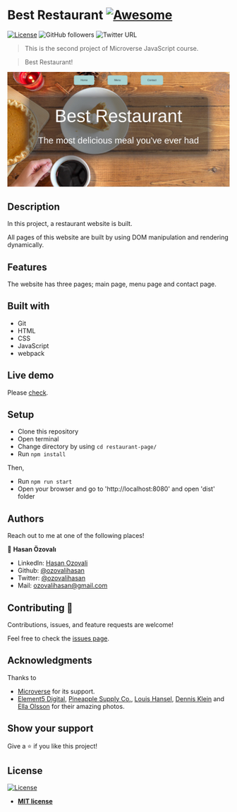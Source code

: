 # Best Restaurant [![Awesome](https://cdn.rawgit.com/sindresorhus/awesome/d7305f38d29fed78fa85652e3a63e154dd8e8829/media/badge.svg)](https://github.com/ozovalihasan/restaurant-page)

[![License](https://img.shields.io/badge/License-MIT-green.svg)]()
![GitHub followers](https://img.shields.io/github/followers/ozovalihasan?label=ozovalihasan&style=social)
![Twitter URL](https://img.shields.io/twitter/follow/ozovalihasan?label=Follow&style=social)

> This is the second project of Microverse JavaScript course.

> Best Restaurant!

![restaurant-page](./public/screenshot-project.jpg)

## Description

In this project, a restaurant website is built.

All pages of this website are built by using DOM manipulation and rendering dynamically.

## Features

The website has three pages; main page, menu page and contact page.

## Built with

- Git
- HTML
- CSS
- JavaScript
- webpack

## Live demo

Please [check](https://raw.githack.com/ozovalihasan/restaurant-page/main-parts/dist/index.html).

## Setup

- Clone this repository
- Open terminal
- Change directory by using `cd restaurant-page/`
- Run `npm install`

Then,

- Run `npm run start`
- Open your browser and go to 'http://localhost:8080' and open 'dist' folder

## Authors

Reach out to me at one of the following places!

👤 **Hasan Özovalı**

- LinkedIn: [Hasan Ozovali](https://www.linkedin.com/in/hasan-ozovali/)
- Github: [@ozovalihasan](https://github.com/ozovalihasan)
- Twitter: [@ozovalihasan](https://twitter.com/ozovalihasan)
- Mail: [ozovalihasan@gmail.com](ozovalihasan@gmail.com)

## Contributing 🤝

Contributions, issues, and feature requests are welcome!

Feel free to check the [issues page](https://github.com/ozovalihasan/restaurant-page/issues).

## Acknowledgments

Thanks to

- [Microverse](http://microverse.org/) for its support.
- [Element5 Digital](https://unsplash.com/@element5digital), [Pineapple Supply Co.](https://unsplash.com/@pineapple), [Louis Hansel](https://unsplash.com/@louishansel), [Dennis Klein](https://unsplash.com/@klein2) and [Ella Olsson](https://unsplash.com/@ellaolsson) for their amazing photos.

## Show your support

Give a ⭐️ if you like this project!

## License

[![License](http://img.shields.io/:license-mit-blue.svg?style=flat-square)](http://badges.mit-license.org)

- **[MIT license](http://opensource.org/licenses/mit-license.php)**
